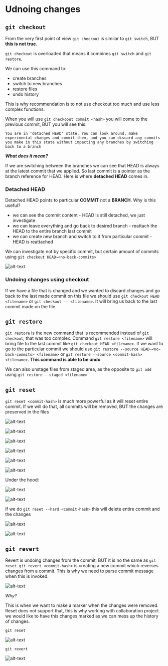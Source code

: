 # Udnoing changes

## `git checkout`

From the very first point of view `git checkout` is similar to `git switch`, BUT **this is not true**.

`git checkout` is overloaded that means it combines `git switch` and `git restore`. 

We can use this command to:

* create branches
* switch to new branches
* restore files
* undo history

This is why recommendation is to not use checkout too much and use less complex functions.

When you will use `git checkoout commit <hash>` you will come to the previous commit, BUT you will see this:

```git
You are in 'detached HEAD' state. You can look around, make experimental changes and commit them, and you can discard any commits you make in this state without impacting any branches by switching back to a branch
```

***What does it mean?***

If we are switching between the branches we can see that HEAD is always at the latest commit that we applied. So last commit is a pointer as the branch reference for HEAD. Here is where **detached HEAD** comes in.

### Detached HEAD

Detached HEAD points to particular **COMMIT** not a **BRANCH**. Why is this useful?

* we can see the commit content - HEAD is still detached, we just investigate
* we can leave everything and go back to desired branch - reattach the HEAD to the entire branch last commit
* we can create new branch and switch to it from particular commit - HEAD is reattached

We can investigate not by specific commit, but certain amount of commits using `git checkout HEAD~<no-back-commits>`

![alt-text](./screenshots/image_08_01.png)

### Undoing changes using checkout

If we have a file that is changed and we wanted to discard changes and go back to the last made commit on this file we should use `git checkout HEAD <filename>` or `git checkout -- <filename>`. It will bring us back to the last commit made on the file.

## `git restore`

`git restore` is the new command that is recommended instead of `git checkout`, that was too complex. Command
`git restore <filename>` will bring file to the last commit like `git checkout HEAD <filename>`. If we want to go to the particular commit we should use `git restore --source HEAD~<no-back-commits> <filename>` or `git restore --source <commit-hash> <filename>`. **This command is able to be undo**

We can also unstage files from staged area, as the opposite to `git add` using `git restore --staged <filename>`

## `git reset`

`git reset <commit-hash>` is much more powerful as it will reset entire commit. If we will do that, all commits will be removed, BUT the changes are preserved in the files

![alt-text](./screenshots/image_08_02.png)

![alt-text](./screenshots/image_08_03.png)

![alt-text](./screenshots/image_08_04.png)

![alt-text](./screenshots/image_08_05.png)

![alt-text](./screenshots/image_08_06.png)

![alt-text](./screenshots/image_08_07.png)

Under the hood:

![alt-text](./screenshots/image_08_08.png)

![alt-text](./screenshots/image_08_09.png)

If we do `git reset --hard <commit-hash>` this will delete entire commit and the changes

![alt-text](./screenshots/image_08_10.png)

![alt-text](./screenshots/image_08_11.png)

## `git revert`

Revert is undoing changes from the commit, BUT it is no the same as `git reset`. `git revert <commit-hash>` is creating a new commit which reverses changes from a commit. This is why we need to parse commit message when this is invoked.

![alt-text](./screenshots/image_08_12.png)

*Why?*

This is when we want to make a marker when the changes were removed. Reset does not support that, this is why working with collaboration project we would like to have this changes marked as we can mess up the history of changes.

`git reset`

![alt-text](./screenshots/image_08_13.png)

`git revert`

![alt-text](./screenshots/image_08_13.png)
